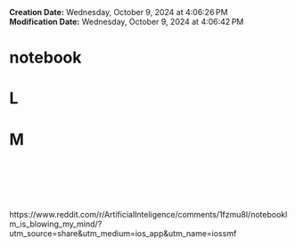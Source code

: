 <div><b>Creation Date:</b> Wednesday, October 9, 2024 at 4:06:26 PM<br></div>
<div><b>Modification Date:</b> Wednesday, October 9, 2024 at 4:06:42 PM<br></div>
<div><h1>notebook </h1><h1>L</h1><h1>M</h1><h1><br></h1></div>
<div><br></div>
<div>https://www.reddit.com/r/ArtificialInteligence/comments/1fzmu8l/notebooklm_is_blowing_my_mind/?utm_source=share&amputm_medium=ios_app&amputm_name=iossmf</div>

